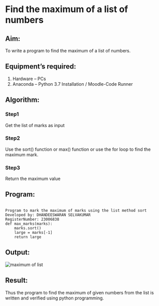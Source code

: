 # Find the maximum of a list of numbers
## Aim:
To write a program to find the maximum of a list of numbers.
## Equipment’s required:
1.	Hardware – PCs
2.	Anaconda – Python 3.7 Installation / Moodle-Code Runner
## Algorithm:
### Step1
Get the list of marks as input
### Step2
Use the sort() function or max() function or use the for loop to find the maximum mark.
### Step3
Return the maximum value
## Program:
```

Program to mark the maximum of marks using the list method sort
Developed by: DHANDEESWARAN SELVAKUMAR
RegisterNumber: 23006838
def max_marks(marks):
    marks.sort()
    large = marks[-1]
    return large
```


## Output:
![maximum of list](https://github.com/dhandeeswaran2005/FindMaximum/assets/147139188/7e153f53-dbfc-4848-93d8-ff4762c8bfdc)

## Result:
Thus the program to find the maximum of given numbers from the list is written and verified using python programming.
